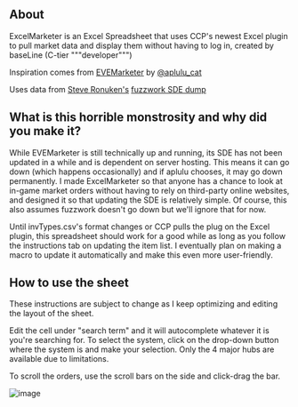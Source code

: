 ## About

ExcelMarketer is an Excel Spreadsheet that uses CCP's newest Excel plugin to pull market data and display them without having to log in, created by baseLine (C-tier """developer""")

Inspiration comes from [EVEMarketer](https://evemarketer.com/) by [@aplulu_cat](https://twitter.com/aplulu_cat)

Uses data from [Steve Ronuken's](https://github.com/fuzzysteve) [fuzzwork SDE dump](https://www.fuzzwork.co.uk/dump/)

## What is this horrible monstrosity and why did you make it?

While EVEMarketer is still technically up and running, its SDE has not been updated in a while and is dependent on server hosting. This means it can go down (which happens occasionally) and if aplulu chooses, it may go down permanently. I made ExcelMarketer so that anyone has a chance to look at in-game market orders without having to rely on third-party online websites, and designed it so that updating the SDE is relatively simple. Of course, this also assumes fuzzwork doesn't go down but we'll ignore that for now.

Until invTypes.csv's format changes or CCP pulls the plug on the Excel plugin, this spreadsheet should work for a good while as long as you follow the instructions tab on updating the item list. I eventually plan on making a macro to update it automatically and make this even more user-friendly.

## How to use the sheet

These instructions are subject to change as I keep optimizing and editing the layout of the sheet.

Edit the cell under "search term" and it will autocomplete whatever it is you're searching for. To select the system, click on the drop-down button where the system is and make your selection. Only the 4 major hubs are available due to limitations.

To scroll the orders, use the scroll bars on the side and click-drag the bar.

![image](https://github.com/PeterVLee/ExcelMarketer/assets/28315326/de9924ee-326b-4467-9ad5-64b7667da001)

